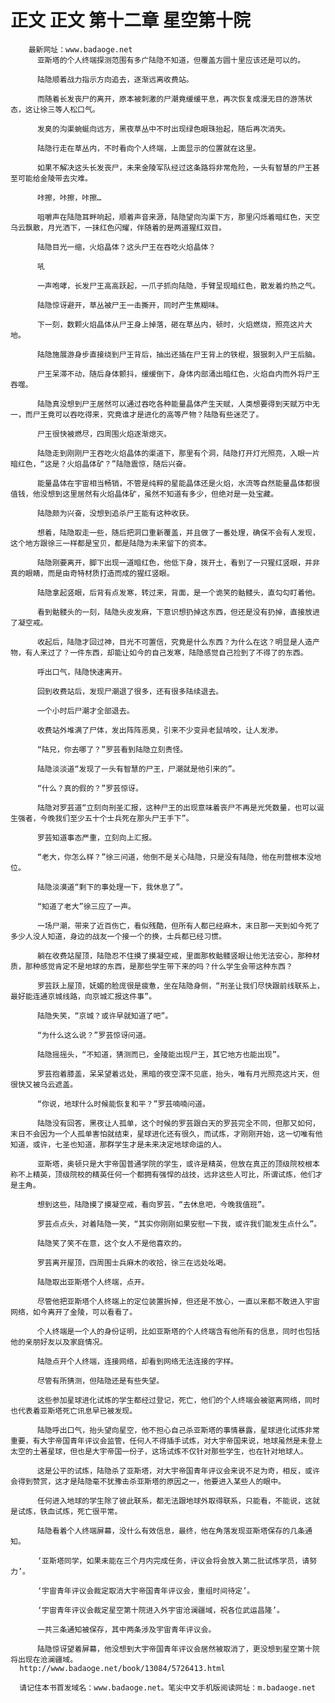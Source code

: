 # 正文 正文 第十二章 星空第十院
        最新网址：www.badaoge.net
          亚斯塔的个人终端探测范围有多广陆隐不知道，但覆盖方圆十里应该还是可以的。
      
          陆隐顺着战力指示方向追去，逐渐远离收费站。
      
          而随着长发丧尸的离开，原本被刺激的尸潮竟缓缓平息，再次恢复成漫无目的游荡状态，这让徐三等人松口气。
      
          发臭的沟渠蜿蜒向远方，黑夜草丛中不时出现绿色眼珠抬起，随后再次消失。
      
          陆隐行走在草丛内，不时看向个人终端，上面显示的位置就在这里。
      
          如果不解决这头长发丧尸，未来金陵军队经过这条路将非常危险，一头有智慧的尸王甚至可能给金陵带去灾难。
      
          咔擦，咔擦，咔擦…
      
          咀嚼声在陆隐耳畔响起，顺着声音来源，陆隐望向沟渠下方，那里闪烁着暗红色，天空乌云飘散，月光洒下，一抹红色闪耀，伴随着的是两道猩红双目。
      
          陆隐目光一缩，火焰晶体？这头尸王在吞吃火焰晶体？
      
          吼
      
          一声咆哮，长发尸王高高跃起，一爪子抓向陆隐，手臂呈现暗红色，散发着灼热之气。
      
          陆隐惊讶避开，草丛被尸王一击撕开，同时产生焦糊味。
      
          下一刻，数颗火焰晶体从尸王身上掉落，砸在草丛内，顿时，火焰燃烧，照亮这片大地。
      
          陆隐施展游身步直接绕到尸王背后，抽出还插在尸王背上的铁棍，狠狠刺入尸王后脑。
      
          尸王呆滞不动，随后身体颤抖，缓缓倒下，身体内部涌出暗红色，火焰自内而外将尸王吞噬。
      
          陆隐真没想到尸王居然可以通过吞吃各种能量晶体产生天赋，人类想要得到天赋万中无一，而尸王竟可以吞吃得来，究竟谁才是进化的高等产物？陆隐有些迷茫了。
      
          尸王很快被燃尽，四周围火焰逐渐熄灭。
      
          陆隐走到刚刚尸王吞吃火焰晶体的渠道下，那里有个洞，陆隐打开灯光照亮，入眼一片暗红色，“这是？火焰晶体矿？”陆隐震惊，随后兴奋。
      
          能量晶体在宇宙相当畅销，不管是纯粹的星能晶体还是火焰，水流等自然能量晶体都很值钱，他没想到这里居然有火焰晶体矿，虽然不知道有多少，但绝对是一处宝藏。
      
          陆隐颇为兴奋，没想到追杀尸王能有这种收获。
      
          想着，陆隐取走一些，随后把洞口重新覆盖，并且做了一番处理，确保不会有人发现，这个地方跟徐三一样都是宝贝，都是陆隐为未来留下的资本。
      
          陆隐刚要离开，脚下出现一道暗红色，他低下身，拨开土，看到了一只猩红竖眼，并非真的眼睛，而是由奇特材质打造而成的猩红竖眼。
      
          陆隐拿起竖眼，后背有点发寒，转过来，背面，是一个诡笑的骷髅头，直勾勾盯着他。
      
          看到骷髅头的一刻，陆隐头皮发麻，下意识想扔掉这东西，但还是没有扔掉，直接放进了凝空戒。
      
          收起后，陆隐才回过神，目光不可置信，究竟是什么东西？为什么在这？明显是人造产物，有人来过了？一件东西，却能让如今的自己发寒，陆隐感觉自己捡到了不得了的东西。
      
          呼出口气，陆隐快速离开。
      
          回到收费站后，发现尸潮退了很多，还有很多陆续退去。
      
          一个小时后尸潮才全部退去。
      
          收费站外堆满了尸体，发出阵阵恶臭，引来不少变异老鼠啃咬，让人发渗。
      
          “陆兄，你去哪了？”罗芸看到陆隐立刻责怪。
      
          陆隐淡淡道“发现了一头有智慧的尸王，尸潮就是他引来的”。
      
          “什么？真的假的？”罗芸惊讶。
      
          陆隐对罗芸道“立刻向刑圣汇报，这种尸王的出现意味着丧尸不再是光凭数量，也可以诞生强者，今晚我们至少五十个士兵死在那头尸王手下”。
      
          罗芸知道事态严重，立刻向上汇报。
      
          “老大，你怎么样？”徐三问道，他倒不是关心陆隐，只是没有陆隐，他在刑营根本没地位。
      
          陆隐淡漠道“剩下的事处理一下，我休息了”。
      
          “知道了老大”徐三应了一声。
      
          一场尸潮，带来了近百伤亡，看似残酷，但所有人都已经麻木，末日那一天到如今死了多少人没人知道，身边的战友一个接一个的换，士兵都已经习惯。
      
          躺在收费站屋顶，陆隐忍不住摸了摸凝空戒，里面那枚骷髅竖眼让他无法安心，那种材质，那种感觉肯定不是地球的东西，是那些学生带下来的吗？什么学生会带这种东西？
      
          罗芸跃上屋顶，妩媚的脸庞很是疲惫，坐在陆隐身侧，“刑圣让我们尽快跟前线联系上，最好能连通京城线路，向京城汇报这件事”。
      
          陆隐失笑，“京城？或许早就知道了吧”。
      
          “为什么这么说？”罗芸惊讶问道。
      
          陆隐摇摇头，“不知道，猜测而已，金陵能出现尸王，其它地方也能出现”。
      
          罗芸抱着膝盖，呆呆望着远处，黑暗的夜空深不见底，抬头，唯有月光照亮这片天，但很快又被乌云遮盖。
      
          “你说，地球什么时候能恢复和平？”罗芸喃喃问道。
      
          陆隐没有回答，黑夜让人孤单，这个时候的罗芸跟白天的罗芸完全不同，但那又如何，末日不会因为一个人孤单害怕就结束，星球进化还有很久，而试炼，才刚刚开始，这一切唯有他知道，或许，七圣也知道，那群学生才是未来决定地球命运的人。
      
          亚斯塔，奥顿只是大宇帝国普通学院的学生，或许是精英，但放在真正的顶级院校根本称不上精英，顶级院校的精英任何一个都拥有强悍的战技，远非这些人可比，所谓试炼，他们才是主角。
      
          想到这些，陆隐摸了摸凝空戒，看向罗芸，“去休息吧，今晚我值班”。
      
          罗芸点点头，对着陆隐一笑，“其实你刚刚如果安慰一下我，或许我们能发生点什么”。
      
          陆隐笑了笑不在意，这个女人不是他喜欢的。
      
          罗芸离开屋顶，四周围士兵麻木的收拾，徐三在远处吆喝。
      
          陆隐取出亚斯塔个人终端，点开。
      
          尽管他把亚斯塔个人终端上的定位装置拆掉，但还是不放心，一直以来都不敢进入宇宙网络，如今离开了金陵，可以看看了。
      
          个人终端是一个人的身份证明，比如亚斯塔的个人终端含有他所有的信息，同时也包括他的亲朋好友以及家庭情况。
      
          陆隐点开个人终端，连接网络，却看到网络无法连接的字样。
      
          尽管有所猜测，但陆隐还是有些失望。
      
          这些参加星球进化试炼的学生都经过登记，死亡，他们的个人终端会被驱离网络，同时也代表着亚斯塔死亡讯息早已被发现。
      
          陆隐呼出口气，抬头望向星空，他不担心自己杀亚斯塔的事情暴露，星球进化试炼非常重要，有大宇帝国青年评议会监管，任何人不得插手试炼，对大宇帝国来说，地球虽然是未登上太空的土著星球，但也是大宇帝国一份子，这场试炼不仅针对那些学生，也在针对地球人。
      
          这是公平的试炼，陆隐杀了亚斯塔，对大宇帝国青年评议会来说不足为奇，相反，或许会得到赞赏，这才是陆隐毫不犹豫击杀亚斯塔的原因之一，他要进入某些人的眼中。
      
          任何进入地球的学生除了彼此联系，都无法跟地球外取得联系，只能看，不能说，这就是试炼，铁血试炼，死亡很平常。
      
          陆隐看着个人终端屏幕，没什么有效信息，最终，他在角落发现亚斯塔保存的几条通知。
      
          ‘亚斯塔同学，如果未能在三个月内完成任务，评议会将会放入第二批试炼学员，请努力’。
      
          ‘宇宙青年评议会裁定取消大宇帝国青年评议会，重组时间待定’。
      
          ‘宇宙青年评议会裁定星空第十院进入外宇宙沧澜疆域，祝各位武运昌隆’。
      
          一共三条通知被保存，其中两条涉及宇宙青年评议会。
      
          陆隐惊讶望着屏幕，他没想到大宇帝国青年评议会居然被取消了，更没想到星空第十院将出现在沧澜疆域。
      http://www.badaoge.net/book/13084/5726413.html
      
      请记住本书首发域名：www.badaoge.net。笔尖中文手机版阅读网址：m.badaoge.net